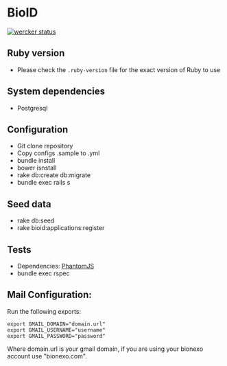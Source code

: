 # BioID

[![wercker status](https://app.wercker.com/status/9db7bf642364ec37d81d2009c9cd137e/m "wercker status")](https://app.wercker.com/project/bykey/9db7bf642364ec37d81d2009c9cd137e)

## Ruby version

  * Please check the ``.ruby-version`` file for the exact version of Ruby to use

## System dependencies

  * Postgresql

## Configuration

  * Git clone repository
  * Copy configs .sample to .yml
  * bundle install
  * bower isnstall
  * rake db:create db:migrate
  * bundle exec rails s

## Seed data

  * rake db:seed
  * rake bioid:applications:register

## Tests

  * Dependencies: [PhantomJS](http://phantomjs.org/)
  * bundle exec rspec

## Mail Configuration:

Run the following exports:

    export GMAIL_DOMAIN="domain.url" 
    export GMAIL_USERNAME="username"
    export GMAIL_PASSWORD="password"

Where domain.url is your gmail domain, if you are using your bionexo account use "bionexo.com".